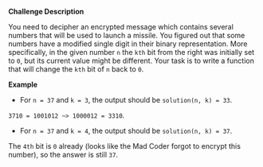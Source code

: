 **Challenge Description**

You need to decipher an encrypted message which contains several numbers that will be used to launch a missile. You figured out that some numbers have a modified single digit in their binary representation. More specifically, in the given number `n` the `kth` bit from the right was initially set to `0`, but its current value might be different. Your task is to write a function that will change the `kth` bit of `n` back to `0`.

**Example**

- For `n = 37` and `k = 3`, the output should be `solution(n, k) = 33`.

`3710 = 1001012 ~> 1000012 = 3310`.

- For `n = 37` and `k = 4`, the output should be `solution(n, k) = 37`.

The `4th` bit is `0` already (looks like the Mad Coder forgot to encrypt this number), so the answer is still `37`.